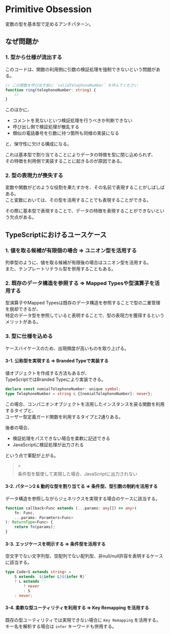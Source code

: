 # Primitive Obsession

変数の型を基本型で定めるアンチパターン。

## なぜ問題か
### 1. 型から仕様が流出する
このコードは、関数の利用側に引数の検証処理を強制できないという問題がある。

```ts
// この関数を呼び出す前に `validTelephoneNumber` を呼んでください
function ring(telephoneNumber: string) {
    // 
}
```

このほかに、  
- コメントを見ないといつ検証処理を行うべきか判断できない
- 呼び出し側で検証処理が散乱する
- 類似の電話番号を引数に持つ箇所も同様の実装になる

と、保守性に欠ける構成になる。

これは基本型で割り当てることによりデータの特徴を型に閉じ込められず、  
その特徴を利用側で実装することに起きるのが原因である。

### 2. 型の表現力が喪失する
変数や関数がどのような役割を果たすかを、その名前で表現することがしばしばある。  
こと変数においては、その型を活用することでも表現することができる。

その際に基本型で表現することで、データの特徴を表現することができないという欠点がある。

## TypeScriptにおけるユースケース
### 1. 値を取る候補が有限個の場合 ⇒ ユニオン型を活用する
列挙型のように、値を取る候補が有限後の場合はユニオン型を活用する。  
また、テンプレートリテラル型を併用することもある。

### 2. 既存のデータ構造を参照する ⇒ Mapped Typesや型演算子を活用する
型演算子やMapped Typesは既存のデータ構造を参照することで型の二重管理を脱却できるが、  
特定のデータ型を参照していると表明することで、型の表現力を獲得するというメリットがある。

### 3. 型に仕様を込める
ケースバイケースのため、出現頻度が高いものを取り上げる。

#### 3-1. 公称型を実現する ⇒ Branded Typeで実装する
値オブジェクトを作成する方法もあるが、  
TypeScriptではBranded Typeにより実装できる。

```ts
declare const nomialTelephoneNumber: unique symbol;
type TelephoneNumber = string & {[nomialTelephoneNumber]: never};
```

この場合、コンパニオンオブジェクトを活用したインスタンスを戻る関数を利用するタイプと、  
ユーザー型定義ガード関数を利用するタイプと2通りある。

後者の場合、
- 検証処理をパスできない場合を柔軟に記述できる
- JavaScriptに検証処理が出力される

という点で軍配が上がる。

> ⚡   
> 条件型を駆使して実現した場合、JavaScriptに出力されない

#### 3-2. パターン2 & 動的な型を割り当てる ⇒ 条件型、型引数の制約を活用する
データ構造を参照しながらジェネリクスを実現する場合のケースに該当する。

```ts
function callback<Func extends (...params: any[]) => any>(
    fn: Func,
    ...params: Paramters<Func>
): ReturnType<Func> {
    return fn(params);
}
```

#### 3-3. エッジケースを明示する ⇒ 条件型を活用する
空文字でない文字列型、空配列でない配列型、非null/null許容を表明するケースに該当する。

```ts
type Code<S extends string> =
    S extends `${infer L}${infer R}`
    ? L extends ''
        ? never
        : S
    : never;
```

#### 3-4. 柔軟な型ユーティリティを利用する ⇒ Key Remapping を活用する
既存の型ユーティリティでは実現できない場合に `Key Remapping` を活用する。  
キー名を解析する場合は `infer` キーワードも併用する。
